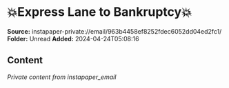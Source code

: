 # 💥Express Lane to Bankruptcy💥

**Source:** instapaper-private://email/963b4458ef8252fdec6052dd04ed2fc1/
**Folder:** Unread
**Added:** 2024-04-24T05:08:16




## Content
*Private content from instapaper_email*
